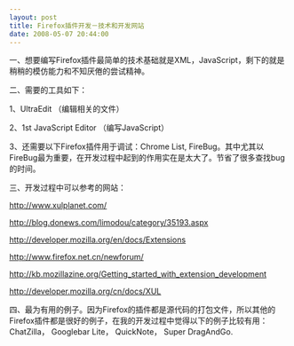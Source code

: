 ```yaml
---
layout: post
title: Firefox插件开发－技术和开发网站
date: 2008-05-07 20:44:00
---
```

一、想要编写Firefox插件最简单的技术基础就是XML，JavaScript，剩下的就是稍稍的模仿能力和不知厌倦的尝试精神。

二、需要的工具如下：

1、UltraEdit （编辑相关的文件）

2、1st JavaScript Editor （编写JavaScript）

3、还需要以下Firefox插件用于调试：Chrome List, FireBug。其中尤其以FireBug最为重要，在开发过程中起到的作用实在是太大了。节省了很多查找bug的时间。

三、开发过程中可以参考的网站：

[<u>http://www.xulplanet.com/</u>](http://www.xulplanet.com/)

[<u>http://blog.donews.com/limodou/category/35193.aspx</u>](http://blog.donews.com/limodou/category/35193.aspx)

[<u>http://developer.mozilla.org/en/docs/Extensions</u>](http://developer.mozilla.org/en/docs/Extensions)

[<u>http://www.firefox.net.cn/newforum/</u>](http://www.firefox.net.cn/newforum/)

[<u>http://kb.mozillazine.org/Getting_started_with_extension_development</u>](http://kb.mozillazine.org/Getting_started_with_extension_development)

[<u>http://developer.mozilla.org/cn/docs/XUL</u>](http://developer.mozilla.org/cn/docs/XUL)

四、最为有用的例子。因为Firefox的插件都是源代码的打包文件，所以其他的Firefox插件都是很好的例子，在我的开发过程中觉得以下的例子比较有用：ChatZilla， Googlebar Lite， QuickNote， Super DragAndGo.